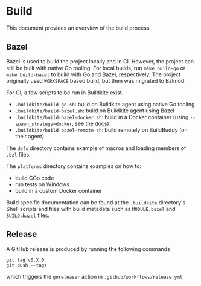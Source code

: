 # Build

This document provides an overview of the build process. 

## Bazel

Bazel is used to build the project locally and in CI. However, the project can still
be built with native Go tooling. For local builds, run `make build-go` or `make build-bazel`
to build with Go and Bazel, respectively. The project originally used `WORKSPACE` based build, 
but then was migrated to Bzlmod.

For CI, a few scripts to be run in Buildkite exist.

* `.buildkite/build-go.sh`: build on Buildkite agent using native Go tooling
* `.buildkite/build-bazel.sh`: build on Buildkite agent using Bazel
* `.buildkite/build-bazel-docker.sh`: build in a Docker container (using `--spawn_strategy=docker`, see the [docs](https://bazel.build/reference/command-line-reference#build-flag--spawn_strategy))
* `.buildkite/build-bazel-remote.sh`: build remotely on BuildBuddy (on their agent)

The `defs` directory contains example of macros and loading members of `.bzl` files.

The `platforms` directory contains examples on how to:
* build CGo code
* run tests on Windows 
* build in a custom Docker container

Build specific documentation can be found at the `.buildkite` directory's Shell scripts 
and files with build metadata such as `MODULE.bazel` and `BUILD.bazel` files.

## Release

A GitHub release is produced by running the following commands

```shell
git tag v0.X.0
git push --tags
```

which triggers the `goreleaser` action in `.github/workflows/release.yml`.